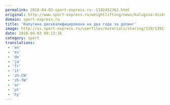 ```yaml
---
permalink: 2018-04-03-sport-express.ru--1182452362.html
original: http://www.sport-express.ru/weightlifting/news/kalugina-diskvalificirovana-na-dva-goda-za-doping-1391767/
domain: sport-express.ru
title: 'Калугина дисквалифицирована на два года за допинг'
image: http://ss.sport-express.ru/userfiles/materials/sharing/139/1391767.jpg
date: 2018-04-03 09:13:16
category: sport
translations: 
 - 'en'
 - 'es'
 - 'de'
 - 'ja'
 - 'fr'
 - 'it'
 - 'zh-CN'
 - 'zh-TW'
 - 'ar'
 - 'pt'
 - 'hy'
---
```


